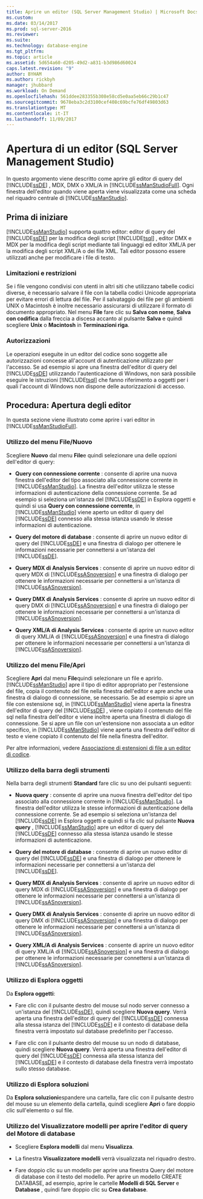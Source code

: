 ```yaml
---
title: Aprire un editor (SQL Server Management Studio) | Microsoft Docs
ms.custom: 
ms.date: 03/14/2017
ms.prod: sql-server-2016
ms.reviewer: 
ms.suite: 
ms.technology: database-engine
ms.tgt_pltfrm: 
ms.topic: article
ms.assetid: 5d654a60-d205-49d2-a831-b3d986d60024
caps.latest.revision: "9"
author: BYHAM
ms.author: rickbyh
manager: jhubbard
ms.workload: On Demand
ms.openlocfilehash: 561ddee283355b308e58cd5e0aa5eb66c29b1c47
ms.sourcegitcommit: 9678eba3c2d3100cef408c69bcfe76df49803d63
ms.translationtype: MT
ms.contentlocale: it-IT
ms.lasthandoff: 11/09/2017
---
```

# <a name="open-an-editor-sql-server-management-studio"></a>Apertura di un editor (SQL Server Management Studio)
  In questo argomento viene descritto come aprire gli editor di query del [!INCLUDE[ssDE](../../includes/ssde-md.md)] , MDX, DMX o XML/A in [!INCLUDE[ssManStudioFull](../../includes/ssmanstudiofull-md.md)]. Ogni finestra dell'editor quando viene aperta viene visualizzata come una scheda nel riquadro centrale di [!INCLUDE[ssManStudio](../../includes/ssmanstudio-md.md)].  
  
## <a name="before-you-begin"></a>Prima di iniziare  
 [!INCLUDE[ssManStudio](../../includes/ssmanstudio-md.md)] supporta quattro editor: editor di query del [!INCLUDE[ssDE](../../includes/ssde-md.md)] per la modifica degli script [!INCLUDE[tsql](../../includes/tsql-md.md)] , editor DMX e MDX per la modifica degli script mediante tali linguaggi ed editor XML/A per la modifica degli script XML/A o dei file XML. Tali editor possono essere utilizzati anche per modificare i file di testo.  
  
### <a name="limitations-and-restrictions"></a>Limitazioni e restrizioni  
 Se i file vengono condivisi con utenti in altri siti che utilizzano tabelle codici diverse, è necessario salvare il file con la tabella codici Unicode appropriata per evitare errori di lettura del file. Per il salvataggio dei file per gli ambienti UNIX o Macintosh è inoltre necessario assicurarsi di utilizzare il formato di documento appropriato. Nel menu **File** fare clic su **Salva con nome**, **Salva con codifica** dalla freccia a discesa accanto al pulsante **Salva** e quindi scegliere **Unix** o **Macintosh** in **Terminazioni riga**.  
  
### <a name="permissions"></a>Autorizzazioni  
 Le operazioni eseguite in un editor del codice sono soggette alle autorizzazioni concesse all'account di autenticazione utilizzato per l'accesso. Se ad esempio si apre una finestra dell'editor di query del [!INCLUDE[ssDE](../../includes/ssde-md.md)] utilizzando l'autenticazione di Windows, non sarà possibile eseguire le istruzioni [!INCLUDE[tsql](../../includes/tsql-md.md)] che fanno riferimento a oggetti per i quali l'account di Windows non dispone delle autorizzazioni di accesso.  
  
## <a name="how-to-open-editors"></a>Procedura: Apertura degli editor  
 In questa sezione viene illustrato come aprire i vari editor in [!INCLUDE[ssManStudioFull](../../includes/ssmanstudiofull-md.md)].  
  
### <a name="using-the-filenew-menu"></a>Utilizzo del menu File/Nuovo  
 Scegliere **Nuovo** dal menu **File**e quindi selezionare una delle opzioni dell'editor di query:  
  
-   **Query con connessione corrente** : consente di aprire una nuova finestra dell'editor del tipo associato alla connessione corrente in [!INCLUDE[ssManStudio](../../includes/ssmanstudio-md.md)]. La finestra dell'editor utilizza le stesse informazioni di autenticazione della connessione corrente. Se ad esempio si seleziona un'istanza del [!INCLUDE[ssDE](../../includes/ssde-md.md)] in Esplora oggetti e quindi si usa **Query con connessione corrente**, in [!INCLUDE[ssManStudio](../../includes/ssmanstudio-md.md)] viene aperto un editor di query del [!INCLUDE[ssDE](../../includes/ssde-md.md)] connesso alla stessa istanza usando le stesse informazioni di autenticazione.  
  
-   **Query del motore di database** : consente di aprire un nuovo editor di query del [!INCLUDE[ssDE](../../includes/ssde-md.md)] e una finestra di dialogo per ottenere le informazioni necessarie per connettersi a un'istanza del [!INCLUDE[ssDE](../../includes/ssde-md.md)].  
  
-   **Query MDX di Analysis Services** : consente di aprire un nuovo editor di query MDX di [!INCLUDE[ssASnoversion](../../includes/ssasnoversion-md.md)] e una finestra di dialogo per ottenere le informazioni necessarie per connettersi a un'istanza di [!INCLUDE[ssASnoversion](../../includes/ssasnoversion-md.md)].  
  
-   **Query DMX di Analysis Services** : consente di aprire un nuovo editor di query DMX di [!INCLUDE[ssASnoversion](../../includes/ssasnoversion-md.md)] e una finestra di dialogo per ottenere le informazioni necessarie per connettersi a un'istanza di [!INCLUDE[ssASnoversion](../../includes/ssasnoversion-md.md)].  
  
-   **Query XML/A di Analysis Services** : consente di aprire un nuovo editor di query XML/A di [!INCLUDE[ssASnoversion](../../includes/ssasnoversion-md.md)] e una finestra di dialogo per ottenere le informazioni necessarie per connettersi a un'istanza di [!INCLUDE[ssASnoversion](../../includes/ssasnoversion-md.md)].  
  
### <a name="using-the-fileopen-menu"></a>Utilizzo del menu File/Apri  
 Scegliere **Apri** dal menu **File**quindi selezionare un file e aprirlo. [!INCLUDE[ssManStudio](../../includes/ssmanstudio-md.md)] apre il tipo di editor appropriato per l'estensione del file, copia il contenuto del file nella finestra dell'editor e apre anche una finestra di dialogo di connessione, se necessario. Se ad esempio si apre un file con estensione sql, in [!INCLUDE[ssManStudio](../../includes/ssmanstudio-md.md)] viene aperta la finestra dell'editor di query del [!INCLUDE[ssDE](../../includes/ssde-md.md)] , viene copiato il contenuto del file sql nella finestra dell'editor e viene inoltre aperta una finestra di dialogo di connessione. Se si apre un file con un'estensione non associata a un editor specifico, in [!INCLUDE[ssManStudio](../../includes/ssmanstudio-md.md)] viene aperta una finestra dell'editor di testo e viene copiato il contenuto del file nella finestra dell'editor.  
  
 Per altre informazioni, vedere [Associazione di estensioni di file a un editor di codice](../../relational-databases/scripting/associate-file-extensions-to-a-code-editor.md).  
  
### <a name="using-the-toolbar"></a>Utilizzo della barra degli strumenti  
 Nella barra degli strumenti **Standard** fare clic su uno dei pulsanti seguenti:  
  
-   **Nuova query** : consente di aprire una nuova finestra dell'editor del tipo associato alla connessione corrente in [!INCLUDE[ssManStudio](../../includes/ssmanstudio-md.md)]. La finestra dell'editor utilizza le stesse informazioni di autenticazione della connessione corrente. Se ad esempio si seleziona un'istanza del [!INCLUDE[ssDE](../../includes/ssde-md.md)] in Esplora oggetti e quindi si fa clic sul pulsante **Nuova query** , [!INCLUDE[ssManStudio](../../includes/ssmanstudio-md.md)] apre un editor di query del [!INCLUDE[ssDE](../../includes/ssde-md.md)] connesso alla stessa istanza usando le stesse informazioni di autenticazione.  
  
-   **Query del motore di database** : consente di aprire un nuovo editor di query del [!INCLUDE[ssDE](../../includes/ssde-md.md)] e una finestra di dialogo per ottenere le informazioni necessarie per connettersi a un'istanza del [!INCLUDE[ssDE](../../includes/ssde-md.md)].  
  
-   **Query MDX di Analysis Services** : consente di aprire un nuovo editor di query MDX di [!INCLUDE[ssASnoversion](../../includes/ssasnoversion-md.md)] e una finestra di dialogo per ottenere le informazioni necessarie per connettersi a un'istanza di [!INCLUDE[ssASnoversion](../../includes/ssasnoversion-md.md)].  
  
-   **Query DMX di Analysis Services** : consente di aprire un nuovo editor di query DMX di [!INCLUDE[ssASnoversion](../../includes/ssasnoversion-md.md)] e una finestra di dialogo per ottenere le informazioni necessarie per connettersi a un'istanza di [!INCLUDE[ssASnoversion](../../includes/ssasnoversion-md.md)].  
  
-   **Query XML/A di Analysis Services** : consente di aprire un nuovo editor di query XML/A di [!INCLUDE[ssASnoversion](../../includes/ssasnoversion-md.md)] e una finestra di dialogo per ottenere le informazioni necessarie per connettersi a un'istanza di [!INCLUDE[ssASnoversion](../../includes/ssasnoversion-md.md)].  
  
### <a name="using-object-explorer"></a>Utilizzo di Esplora oggetti  
 Da **Esplora oggetti**:  
  
-   Fare clic con il pulsante destro del mouse sul nodo server connesso a un'istanza del [!INCLUDE[ssDE](../../includes/ssde-md.md)], quindi scegliere **Nuova query**. Verrà aperta una finestra dell'editor di query del [!INCLUDE[ssDE](../../includes/ssde-md.md)] connessa alla stessa istanza del [!INCLUDE[ssDE](../../includes/ssde-md.md)] e il contesto di database della finestra verrà impostato sul database predefinito per l'accesso.  
  
-   Fare clic con il pulsante destro del mouse su un nodo di database, quindi scegliere **Nuova query**. Verrà aperta una finestra dell'editor di query del [!INCLUDE[ssDE](../../includes/ssde-md.md)] connessa alla stessa istanza del [!INCLUDE[ssDE](../../includes/ssde-md.md)] e il contesto di database della finestra verrà impostato sullo stesso database.  
  
### <a name="using-solution-explorer"></a>Utilizzo di Esplora soluzioni  
 Da **Esplora soluzioni**espandere una cartella, fare clic con il pulsante destro del mouse su un elemento della cartella, quindi scegliere **Apri** o fare doppio clic sull'elemento o sul file.  
  
### <a name="using-template-browser-to-open-the-database-engine-query-editor"></a>Utilizzo del Visualizzatore modelli per aprire l'editor di query del Motore di database  
  
-   Scegliere **Esplora modelli** dal menu **Visualizza**.  
  
-   La finestra **Visualizzatore modelli** verrà visualizzata nel riquadro destro.  
  
-   Fare doppio clic su un modello per aprire una finestra Query del motore di database con il testo del modello. Per aprire un modello CREATE DATABASE, ad esempio, aprire le cartelle **Modelli di SQL Server** e **Database** , quindi fare doppio clic su **Crea database**.  
  
  

